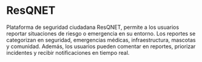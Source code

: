 # ResQNET
Plataforma de seguridad ciudadana ResQNET, permite a los usuarios reportar situaciones de riesgo o emergencia en su entorno. Los reportes se categorizan en seguridad, emergencias médicas, infraestructura, mascotas y comunidad. Además, los usuarios pueden comentar en reportes, priorizar incidentes y recibir notificaciones en tiempo real.

